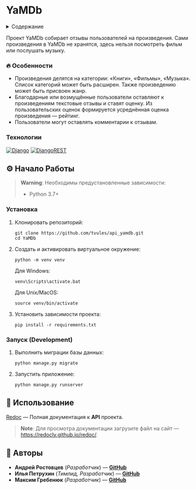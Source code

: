 # YaMDb

<details>
  <summary>Содержание</summary>
  <ul>
    <li>
      <a href="#описание">Описание</a>
      <ul>
        <li><a href="#-особенности">Особенности</a></li>
        <li><a href="#технологии">Технологии</a></li>
      </ul>
    </li>
    <li>
      <a href="#-начало-работы">Начало работы</a>
      <ul>
          <li><a href="#установка">Установка</a></li>
          <li><a href="#запуск-development">Запуск (Development)</a></li>
      </ul>
    </li>
    <li><a href="#-использование">Использование</a></li>
    <li><a href="#-авторы">Авторы</a></li>
  </ul>
</details>

Проект YaMDb собирает отзывы пользователей на произведения. Сами произведения в YaMDb не хранятся, здесь нельзя посмотреть фильм или послушать музыку.

<a name="описание"></a>

### 🔥 Особенности

- Произведения делятся на категории: «Книги», «Фильмы», «Музыка».
Список категорий может быть расширен. Также произведению может быть присвоен жанр.
- Благодарные или возмущённые пользователи оставляют к произведениям текстовые отзывы и ставят оценку.
Из пользовательских оценок формируется усреднённая оценка произведения — рейтинг.
- Пользователи могут оставлять комментарии к отзывам.

### Технологии

[![Django][Django-badge]][Django-url]
[![DjangoREST][DjangoREST-badge]][DjangoREST-badge]

## ⚙ Начало Работы

> **Warning**:
> Необходимы предустановленные зависимости:
> - Python 3.7+

### Установка

1. Клонировать репозиторий:

    ```shell
    git clone https://github.com/tvules/api_yamdb.git
    cd YaMDb
    ```
    
2. Создать и активировать виртуальное окружение:

    ```shell
    python -m venv venv
    ```
    Для Windows:

    ```shell
    venv\Scripts\activate.bat
    ```

    Для Unix/MacOS:

    ```shell
    source venv/bin/activate
    ```

3. Установить зависимости проекта:

    ```shell
    pip install -r requirements.txt
    ```
    
### Запуск (Development)

1. Выполнить миграции базы данных:

    ```shell
    python manage.py migrate
    ```
    
2. Запустить приложение:

    ```shell
    python manage.py runserver
    ```

## 👀 Использование

[Redoc](https://github.com/tvules/api_yamdb/blob/master/api_yamdb/static/redoc.yaml) — Полная документация к **API** проекта.

> **Note**:
> Для просмотра документации загрузите файл на сайт — https://redocly.github.io/redoc/.

## 🧾 Авторы

- **Андрей Ростовцев** (*Разработчик*) — **[GitHub](https://github.com/Serdron)**
- **Илья Петрухин** (*Тимлид, Разработчик*) — **[GitHub](https://github.com/tvules)**
- **Максим Гребенюк** (*Разработчик*) — **[GitHub](https://github.com/Max-arys)**

<!-- MARKDOWN LINKS & BADGES -->

[Django-url]: https://www.djangoproject.com/

[Django-badge]: https://img.shields.io/badge/django-%23092E20.svg?style=for-the-badge&logo=django&logoColor=white

[DjangoREST-url]: https://www.django-rest-framework.org/

[DjangoREST-badge]: https://img.shields.io/badge/DJANGO-REST-ff1709?style=for-the-badge&logo=django&logoColor=white&color=ff1709&labelColor=gray
